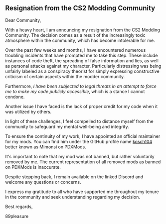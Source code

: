 ## Resignation from the CS2 Modding Community

Dear Community,

With a heavy heart, I am announcing my resignation from the CS2 Modding Community. The decision comes as a result of the increasingly toxic atmosphere within the community, which has become intolerable for me.

Over the past few weeks and months, I have encountered numerous troubling incidents that have prompted me to take this step. These include instances of code theft, the spreading of false information and lies, as well as personal attacks against my character. Particularly distressing was being unfairly labeled as a conspiracy theorist for simply expressing constructive criticism of certain aspects within the modder community.

Furthermore, *I have been subjected to legal threats in an attempt to force me to make my code publicly accessible*, which is a stance I cannot condone.

Another issue I have faced is the lack of proper credit for my code when it was utilized by others.

In light of these challenges, I feel compelled to distance myself from the community to safeguard my mental well-being and integrity.

To ensure the continuity of my work, I have appointed an official maintainer for my mods. You can find him under the GitHub profile name [kosch104](https://github.com/kosch104) better known as Mimonsi on PDXMods.

It's important to note that my mod was not banned, but rather voluntarily removed by me. The current representation of all removed mods as banned on PDXMods is inaccurate.

Despite stepping back, I remain available on the linked Discord and welcome any questions or concerns.

I express my gratitude to all who have supported me throughout my tenure in the community and seek understanding regarding my decision.

Best regards,

89pleasure

